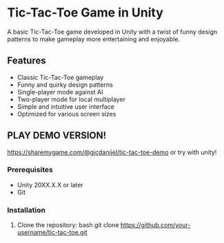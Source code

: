 # Tic-Tac-Toe Game in Unity

A basic Tic-Tac-Toe game developed in Unity with a twist of funny design patterns to make gameplay more entertaining and enjoyable.

## Features

- Classic Tic-Tac-Toe gameplay
- Funny and quirky design patterns
- Single-player mode against AI
- Two-player mode for local multiplayer
- Simple and intuitive user interface
- Optimized for various screen sizes

## PLAY DEMO VERSION!
https://sharemygame.com/@gjcdanijel/tic-tac-toe-demo
or try with unity!

### Prerequisites

- Unity 20XX.X.X or later
- Git

### Installation

1. Clone the repository:
   bash
   git clone https://github.com/your-username/tic-tac-toe.git

